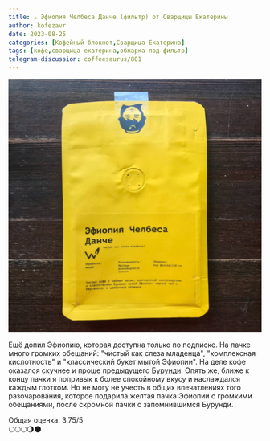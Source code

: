 ```yaml
---
title: ☕️ Эфиопия Челбеса Данче (фильтр) от Сварщицы Екатерины
author: kofezavr
date: 2023-08-25
categories: [Кофейный блокнот,Сварщица Екатерина]
tags: [кофе,сварщица екатерина,обжарка под фильтр]
telegram-discussion: coffeesaurus/801
--- 
```

![Эфиопия Челбеса Данче (фильтр) от Сварщицы Екатерины](/assets/img/posts/23/08/chelbesa-danche.jpg)

Ещё допил Эфиопию, которая доступна только по подписке. На пачке много громких обещаний: "чистый как слеза младенца", "комплексная кислотность" и "классический букет мытой Эфиопии". На деле кофе оказался скучнее и проще предыдущего [Бурунди](https://t.me/coffeesaurus/800). Опять же, ближе к концу пачки я попривык к более спокойному вкусу и наслаждался каждым глотком. Но не могу не учесть в общих впечатлениях того разочарования, которое подарила желтая пачка Эфиопии с громкими обещаниями, после скромной пачки с запомнившимся Бурунди.

Общая оценка: 3.75/5 <br>
🌕🌕🌕🌖🌑